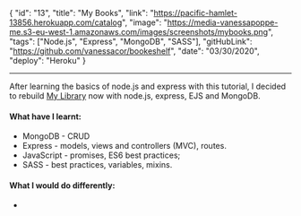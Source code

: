 {
"id": "13",
"title": "My Books",
"link": "https://pacific-hamlet-13856.herokuapp.com/catalog",
"image": "https://media-vanessapoppe-me.s3-eu-west-1.amazonaws.com/images/screenshots/mybooks.png",
"tags": ["Node.js", "Express", "MongoDB", "SASS"],
"gitHubLink": "https://github.com/vanessacor/bookeshelf",
"date": "03/30/2020",
"deploy": "Heroku"
}

---

After learning the basics of node.js and express with this tutorial, I decided to rebuild [My Library](https://vanessacor.github.io/site/experiments/library/) now with node.js, express, EJS and MongoDB.

#### What have I learnt:

- MongoDB - CRUD
- Express - models, views and controllers (MVC), routes.
- JavaScript - promises, ES6 best practices;
- SASS - best practices, variables, mixins.

#### What I would do differently:

-
